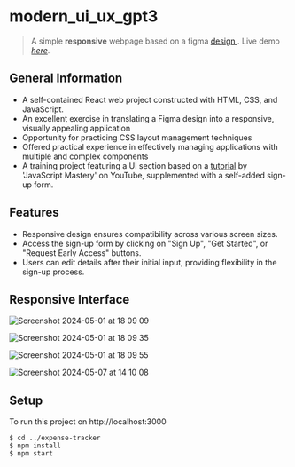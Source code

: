 # modern_ui_ux_gpt3
> A simple **responsive** webpage based on a figma [ design ](https://www.figma.com/file/lz9lLpFHMxHm2odnwM3R0z/gpt3?type=design&node-id=0-1&mode=design&t=oEXDMg8Ncjg1hnkm-0).
> Live demo [_here_](https://superlative-elf-9b1672.netlify.app).


## General Information
- A self-contained React web project constructed with HTML, CSS, and JavaScript.
- An excellent exercise in translating a Figma design into a responsive, visually appealing application
- Opportunity for practicing CSS layout management techniques
- Offered practical experience in effectively managing applications with multiple and complex components
- A training project featuring a UI section based on a [tutorial](https://www.youtube.com/watch?v=F627pKNUCVQ&list=PLSMvqLRq1VkI0Yx4ZGzqs1qgFUCpzg3vQ) by 'JavaScript Mastery' on YouTube, supplemented with a self-added sign-up form.


## Features
- Responsive design ensures compatibility across various screen sizes.
- Access the sign-up form by clicking on "Sign Up", "Get Started", or "Request Early Access" buttons.
- Users can edit details after their initial input, providing flexibility in the sign-up process.


## Responsive Interface
![Screenshot 2024-05-01 at 18 09 09](https://github.com/lmeng2857/modern_ui_ux_gpt3/assets/92019443/8ed878af-a7e3-4bd5-81bf-878500769013)

![Screenshot 2024-05-01 at 18 09 35](https://github.com/lmeng2857/modern_ui_ux_gpt3/assets/92019443/7c824844-0bcf-47f7-83ea-a871151390a7)

![Screenshot 2024-05-01 at 18 09 55](https://github.com/lmeng2857/modern_ui_ux_gpt3/assets/92019443/fb3c22c8-4c41-4e05-a2ac-284c16bf3cea)

![Screenshot 2024-05-07 at 14 10 08](https://github.com/lmeng2857/modern_ui_ux_gpt3/assets/92019443/25093e89-28f2-4ac5-8163-8dc03b9ab0bf)



## Setup
To run this project on http://localhost:3000
```
$ cd ../expense-tracker
$ npm install
$ npm start
```

  
